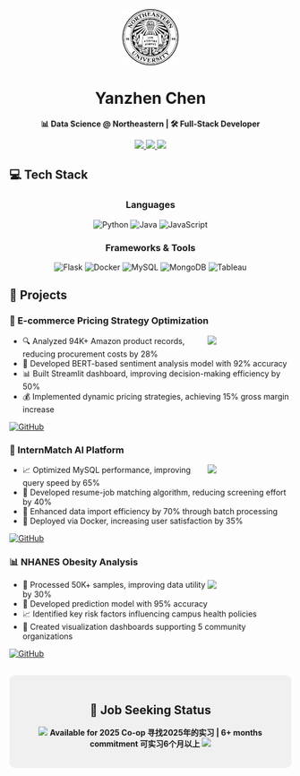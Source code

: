 <div align="center">
  <img src="https://raw.githubusercontent.com/jasonchen1001/jasonchen1001/main/neu_seal.svg" width="100" alt="NEU Seal">
  
  # Yanzhen Chen
  
  <p align="center">
    <strong>📊 Data Science @ Northeastern | 🛠️ Full-Stack Developer</strong>
  </p>

  <p align="center">
    <a href="mailto:yizhouchen68@gmail.com">
      <img src="https://img.shields.io/badge/Gmail-yizhouchen68-EA4335?style=for-the-badge&logo=gmail&logoColor=white"/>
    </a>
    <a href="https://linkedin.com/in/yanzhen-chen-97557a343">
      <img src="https://img.shields.io/badge/LinkedIn-Yanzhen_Chen-0A66C2?style=for-the-badge&logo=linkedin&logoColor=white"/>
    </a>
    <img src="https://komarev.com/ghpvc/?username=jasonchen1001&color=blueviolet&style=for-the-badge"/>
  </p>

  <!-- GitHub Stats -->

</div>

## 💻 Tech Stack

<div align="center">
  
  ### Languages
  ![Python](https://img.shields.io/badge/Python-3776AB?style=for-the-badge&logo=python&logoColor=white)
  ![Java](https://img.shields.io/badge/Java-ED8B00?style=for-the-badge&logo=openjdk&logoColor=white)
  ![JavaScript](https://img.shields.io/badge/JavaScript-F7DF1E?style=for-the-badge&logo=javascript&logoColor=black)

  ### Frameworks & Tools
  ![Flask](https://img.shields.io/badge/Flask-000000?style=for-the-badge&logo=flask&logoColor=white)
  ![Docker](https://img.shields.io/badge/Docker-2496ED?style=for-the-badge&logo=docker&logoColor=white)
  ![MySQL](https://img.shields.io/badge/MySQL-4479A1?style=for-the-badge&logo=mysql&logoColor=white)
  ![MongoDB](https://img.shields.io/badge/MongoDB-47A248?style=for-the-badge&logo=mongodb&logoColor=white)
  ![Tableau](https://img.shields.io/badge/Tableau-E97627?style=for-the-badge&logo=tableau&logoColor=white)

</div>

## 🚀 Projects

<div class="projects-container">

### 🚗 E-commerce Pricing Strategy Optimization
<img align="right" width="150" src="https://img.shields.io/badge/Python-Main_Tech-3776AB?style=for-the-badge&logo=python"/>

- 🔍 Analyzed 94K+ Amazon product records, reducing procurement costs by 28%
- 🤖 Developed BERT-based sentiment analysis model with 92% accuracy
- 📊 Built Streamlit dashboard, improving decision-making efficiency by 50%
- 💰 Implemented dynamic pricing strategies, achieving 15% gross margin increase

[![GitHub](https://img.shields.io/badge/View_Code-181717?style=for-the-badge&logo=github)](https://github.com/jasonchen1001/ecommerce-pricing-optimizer)

### 🎯 InternMatch AI Platform
<img align="right" width="150" src="https://img.shields.io/badge/Flask-Main_Tech-000000?style=for-the-badge&logo=flask"/>

- 📈 Optimized MySQL performance, improving query speed by 65%
- 🔄 Developed resume-job matching algorithm, reducing screening effort by 40%
- 🚀 Enhanced data import efficiency by 70% through batch processing
- 🐳 Deployed via Docker, increasing user satisfaction by 35%

[![GitHub](https://img.shields.io/badge/View_Code-181717?style=for-the-badge&logo=github)](https://github.com/jasonchen1001/InternMatch)

### 📊 NHANES Obesity Analysis
<img align="right" width="150" src="https://img.shields.io/badge/Tableau-Main_Tech-E97627?style=for-the-badge&logo=tableau"/>

- 🧮 Processed 50K+ samples, improving data utility by 30%
- 🎯 Developed prediction model with 95% accuracy
- 📈 Identified key risk factors influencing campus health policies
- 🎨 Created visualization dashboards supporting 5 community organizations

[![GitHub](https://img.shields.io/badge/View_Code-181717?style=for-the-badge&logo=github)](https://github.com/jasonchen1001/NHANES-Analysis)

</div>

<!-- Job Status -->
<div align="center" style="margin-top: 30px; background-color: #f0f0f0; padding: 20px; border-radius: 10px;">
  <h2>🌟 Job Seeking Status</h2>
  <p>
    <img src="https://media.giphy.com/media/WUlplcMpOCEmTGBtBW/giphy.gif" width="30">
    <strong>Available for 2025 Co-op 寻找2025年的实习 | 6+ months commitment 可实习6个月以上</strong>
    <img src="https://media.giphy.com/media/12oufCB0MyZ1Go/giphy.gif" width="30">
  </p>
</div>

